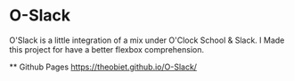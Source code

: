 # O-Slack

O'Slack is a little integration of a mix under O'Clock School & Slack.
I Made this project for have a better flexbox comprehension.

** Github Pages
https://theobiet.github.io/O-Slack/
